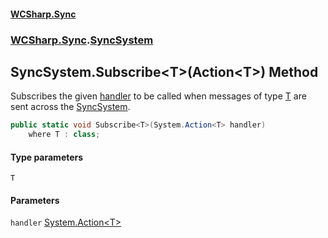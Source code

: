 #### [WCSharp\.Sync](README.md 'README')
### [WCSharp\.Sync](WCSharp.Sync.md 'WCSharp\.Sync').[SyncSystem](WCSharp.Sync.SyncSystem.md 'WCSharp\.Sync\.SyncSystem')

## SyncSystem\.Subscribe\<T\>\(Action\<T\>\) Method

Subscribes the given [handler](WCSharp.Sync.SyncSystem.Subscribe_T_(System.Action_T_).md#WCSharp.Sync.SyncSystem.Subscribe_T_(System.Action_T_).handler 'WCSharp\.Sync\.SyncSystem\.Subscribe\<T\>\(System\.Action\<T\>\)\.handler') to be called when messages of type [T](WCSharp.Sync.SyncSystem.Subscribe_T_(System.Action_T_).md#WCSharp.Sync.SyncSystem.Subscribe_T_(System.Action_T_).T 'WCSharp\.Sync\.SyncSystem\.Subscribe\<T\>\(System\.Action\<T\>\)\.T') are sent across the [SyncSystem](WCSharp.Sync.SyncSystem.md 'WCSharp\.Sync\.SyncSystem')\.

```csharp
public static void Subscribe<T>(System.Action<T> handler)
    where T : class;
```
#### Type parameters

<a name='WCSharp.Sync.SyncSystem.Subscribe_T_(System.Action_T_).T'></a>

`T`
#### Parameters

<a name='WCSharp.Sync.SyncSystem.Subscribe_T_(System.Action_T_).handler'></a>

`handler` [System\.Action&lt;](https://learn.microsoft.com/en-us/dotnet/api/system.action-1 'System\.Action\`1')[T](WCSharp.Sync.SyncSystem.Subscribe_T_(System.Action_T_).md#WCSharp.Sync.SyncSystem.Subscribe_T_(System.Action_T_).T 'WCSharp\.Sync\.SyncSystem\.Subscribe\<T\>\(System\.Action\<T\>\)\.T')[&gt;](https://learn.microsoft.com/en-us/dotnet/api/system.action-1 'System\.Action\`1')